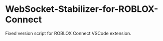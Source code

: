 # WebSocket-Stabilizer-for-ROBLOX-Connect
Fixed version script for ROBLOX Connect VSCode extension.
